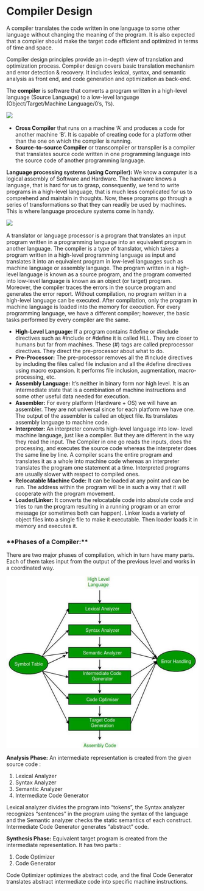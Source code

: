 <h1>﻿Compiler Design </h1>

A compiler translates the code written in one language to some other language without changing the meaning of the program. It is also expected that a compiler should make the target code efficient and optimized in terms of time and space. 

Compiler design principles provide an in-depth view of translation and optimization process. Compiler design covers basic translation mechanism and error detection & recovery. It includes lexical, syntax, and semantic analysis as front end, and code generation and optimization as back-end. 

The **compiler** is  software  that  converts  a  program  written  in  a  high-level language (Source Language) to a low-level language (Object/Target/Machine Language/0’s, 1’s).  

![](Aspose.Words.0622bb25-4a63-4e23-9ca4-4aede3188d90.001.png)

- **Cross Compiler** that runs on a machine ‘A’ and produces a code for another machine ‘B’. It is capable of creating code for a platform other than the one on which the compiler is running. 
- **Source-to-source  Compiler** or  transcompiler  or  transpiler  is  a compiler that translates source code written in one programming language into the source code of another programming language. 

**Language processing systems (using Compiler):** We know a computer is a  logical  assembly  of  Software  and  Hardware.  The  hardware  knows  a language, that is hard for us to grasp, consequently, we tend to write programs in a high-level language, that is much less complicated for us to comprehend and  maintain  in  thoughts.  Now,  these  programs  go  through  a  series  of transformations so that they can readily be used by machines. This is where language procedure systems come in handy.  

![](Aspose.Words.0622bb25-4a63-4e23-9ca4-4aede3188d90.002.png)

A translator or language processor is a program that translates an input program written in a programming language into an equivalent program in another language. The compiler is a type of translator, which takes a program written in a high-level programming language as input and translates it into an equivalent program in low-level languages such as machine language or assembly language. The program written in a high- level language is known as a source program, and the program converted into low-level language is known as an object (or target) program. Moreover, the compiler traces the errors in the source program and generates the error report. Without compilation, no program written in a high-level language can be executed. After compilation, only the program in machine language is loaded into the memory for execution. For every programming language, we have a different compiler; however, the basic tasks performed by every compiler are the same. 

- **High-Level Language:** If a program contains #define or #include directives such as #include or #define it is called HLL. They are closer to humans but far from machines. These (#) tags are called preprocessor directives. They direct the pre-processor about what to do. 
- **Pre-Processor:** The pre-processor removes all the #include directives by including the files called file inclusion and all the #define directives using macro expansion. It performs file inclusion, augmentation, macro-processing, etc. 
- **Assembly Language:** It’s neither in binary form nor high level. It is an intermediate state that is a combination of machine instructions and some other useful data needed for execution. 
- **Assembler:** For every platform (Hardware + OS) we will have an assembler. They are not universal since for each platform we have one. The output of the assembler is called an object file. Its translates assembly language to machine code. 
- **Interpreter:** An interpreter converts high-level language into low- level machine language, just like a compiler. But they are different in the way they read the input. The Compiler in one go reads the inputs, does the processing, and executes the source code whereas the interpreter does the same line by line. A compiler scans the entire program and translates it as a whole into machine code whereas an interpreter translates the program one statement at a time. Interpreted programs are usually slower with respect to compiled ones. 
- **Relocatable Machine Code:** It can be loaded at any point and can be run. The address within the program will be in such a way that it will cooperate with the program movement. 
- **Loader/Linker:** It converts the relocatable code into absolute code and tries to run the program resulting in a running program or an error message (or sometimes both can happen). Linker loads a variety of object files into a single file to make it executable. Then loader loads it in memory and executes it. 

<h3> **Phases of a Compiler:** </h3>

There are two major phases of compilation, which in turn have many parts. Each of them takes input from the output of the previous level and works in a coordinated way.  

![](Aspose.Words.0622bb25-4a63-4e23-9ca4-4aede3188d90.003.jpeg)

**Analysis Phase:** An intermediate representation is created from the given source code :  

1. Lexical Analyzer 
1. Syntax Analyzer 
1. Semantic Analyzer 
1. Intermediate Code Generator 

Lexical analyzer divides the program into “tokens”, the Syntax analyzer recognizes “sentences” in the program using the syntax of the language and the Semantic analyzer checks the static semantics of each construct. Intermediate Code Generator generates “abstract” code.  

**Synthesis Phase:** Equivalent target program is created from the intermediate representation. It has two parts :  

1. Code Optimizer 
1. Code Generator 

Code Optimizer optimizes the abstract code, and the final Code Generator translates abstract intermediate code into specific machine instructions.  
